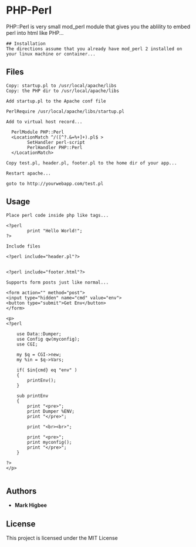 # PHP-Perl

PHP::Perl is very small mod_perl module that gives you the ablility to embed perl into html like PHP... 

```
## Installation
The directions assume that you already have mod_perl 2 installed on your linux machine or container... 

```
## Files

```
Copy: startup.pl to /usr/local/apache/libs
Copy: the PHP dir to /usr/local/apache/libs

Add startup.pl to the Apache conf file

PerlRequire /usr/local/apache/libs/startup.pl

Add to virtual host record...

  PerlModule PHP::Perl
  <LocationMatch ^/([^?.&=%+]+).pl$ >
        SetHandler perl-script
        PerlHandler PHP::Perl
  </LocationMatch>

Copy test.pl, header.pl, footer.pl to the home dir of your app...

Restart apache...

goto to http://yourwebapp.com/test.pl

```
## Usage

```
Place perl code inside php like tags...

<?perl 
		print "Hello World!";
?>

Include files

<?perl include="header.pl"?>


<?perl include="footer.html"?>

Supports form posts just like normal...

<form action="" method="post">
<input type="hidden" name="cmd" value="env">
<button type="submit">Get Env</button>
</form>

<p>
<?perl

	use Data::Dumper;
	use Config qw(myconfig);
	use CGI;

	my $q = CGI->new;
  	my %in = $q->Vars;	

	if( $in{cmd} eq "env" )
	{
		printEnv();
	}

	sub printEnv
	{
		print "<pre>";
		print Dumper %ENV;
		print "</pre>";

		print "<br><br>";
	
		print "<pre>";
		print myconfig();
		print "</pre>";
	}

?>
</p>


```

## Authors

* **Mark Higbee**  


## License

This project is licensed under the MIT License

